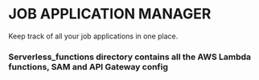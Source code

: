 # JOB APPLICATION MANAGER

Keep track of all your job applications in one place.

### Serverless_functions directory contains all the AWS Lambda functions, SAM and API Gateway config 
